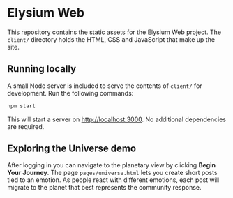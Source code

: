 # Elysium Web

This repository contains the static assets for the Elysium Web project. The `client/` directory holds the HTML, CSS and JavaScript that make up the site.

## Running locally

A small Node server is included to serve the contents of `client/` for development. Run the following commands:

```bash
npm start
```

This will start a server on [http://localhost:3000](http://localhost:3000). No additional dependencies are required.

## Exploring the Universe demo

After logging in you can navigate to the planetary view by clicking **Begin Your Journey**. The page `pages/universe.html` lets you create short posts tied to an emotion. As people react with different emotions, each post will migrate to the planet that best represents the community response.
